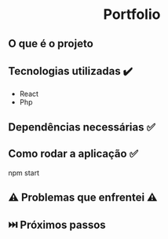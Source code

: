 <h1 align="center"> Portfolio </h1>

## O que é o projeto

## Tecnologias utilizadas ✔️
  * React
  * Php
## Dependências necessárias ✅
  

## Como rodar a aplicação ✅
  npm start
  
## ⚠️ Problemas que enfrentei ⚠️

## ⏭️ Próximos passos

